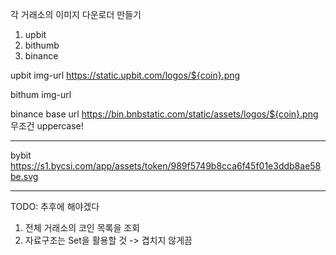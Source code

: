 각 거래소의 이미지 다운로더 만들기

1. upbit
2. bithumb
3. binance

upbit img-url
https://static.upbit.com/logos/${coin}.png

bithum img-url

binance base url
https://bin.bnbstatic.com/static/assets/logos/${coin}.png
무조건 uppercase!

---

bybit
https://s1.bycsi.com/app/assets/token/989f5749b8cca6f45f01e3ddb8ae58be.svg

---

TODO: 추후에 해야겠다

1. 전체 거래소의 코인 목록을 조회
2. 자료구조는 Set을 활용할 것 -> 겹치지 않게끔

